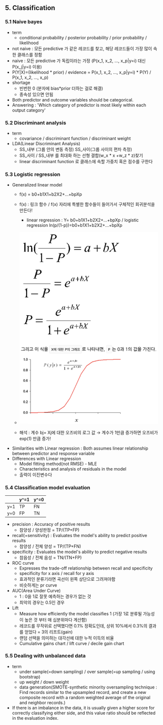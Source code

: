 ## 5. Classification

### 5.1 Naive bayes

- term
    - conditional probability / posterior probability / prior probability / likelihood
- not naive : 모든 predictive 가 같은 레코드를 찾고, 해당 레코드들이 가장 많이 속한 클래스를 정함
- naive : 모든 predictive 가 독립이라는 가정 (P(x_1, x_2, ..., x_p|y=i) 대신 P(x_j|y=i) 이용)
- P(Y|X)=(likelihood * prior) / evidence = P(x_1, x_2, ..., x_p|y=i) * P(Y) / P(x_1, x_2, ..., x_p)
- shortage
    - 빈번한 0 (분자에 bias*prior 더하는 걸로 해결)
    - 종속성 있으면 안됨
- Both predictor and outcome variables should be categorical.
- Answering : 'Which category of predictor is most likely within each output category'

### 5.2 Discriminant analysis

- term
    - covariance / discriminant function / discriminant weight
- LDA(Linear Discriminant Analysis)
    - SS_내부 (그룹 안의 변동 측정) SS_사이(그룹 사이의 편차 측정)
    - SS_사이 / SS_내부 를 최대화 하는 선형 결합(w_x * x +w_z * z)찾기
    - linear discriminant function 로 클래스에 속할 가중치 혹은 점수를 구한다

### 5.3 Logistic regression

- Generalized linear model
    - f(x) = b0+b1X1+b2X2+...+bpXp
    - f(x) : 링크 함수 / f(x) 자리에 특별한 함수들이 들어가서 구체적인 회귀분석을 만든다!
        - linear regression : Y= b0+b1X1+b2X2+...+bpXp / logistic regression ln(p/(1-p))=b0+b1X1+b2X2+...+bpXp
    - ![images/logistic_regression.png](images/logistic_regression.png)

    - 해석 : 계수 bj= Xj에 대한 오즈비의 로그 값 → 계수가 1만큼 증가하면 오즈비가 exp(1) 만큼 증가!
- Similarities with Linear regression : Both assumes linear relationship between predictor and response variable
- Differences with Linear regression
    - Model fitting method(not RMSE) - MLE
    - Characteristics and analysis of residuals in the model
    - 출력이 이진변수다

### 5.4 Classification model evaluation

|     | y^=1 | y^=0 |
|-----|------|------|
| y=1 | TP   | FN   |
| y=0 | FP   | TN   |

- precision : Accuracy of positive results
    - 참양성 / 양성판정 = TP/(TP+FP)
- recall(=sensitivity) : Evaluates the model's ability to predict positive results
    - 참양성 / 전체 양성 = TP/(TP+FN)
- specificity : Evaluates the model's ability to predict negative results
    - 참음성 / 전체 음성 = TN/(TN+FP)
- ROC curve
    - Expresses the trade-off relationship between recall and specificity
    - specificity for x axis / recall for y axis
    - 효과적인 분류기라면 곡선이 왼쪽 상단으로 그려져야함
    - 비슷하게는 pr curve
- AUC(Area Under Curve)
    - 1 : 0을 1로 잘못 예측하는 경우가 없는 것
    - 최악의 경우는 0.5인 경우
- Lift
    - Measure how efficiently the model classifies 1 (가장 1로 분류될 가능성이 높은 것 부터 매 십분위마다 계산함)
    - 레코드를 무작위로 선택했다면 0.1% 정확도인데, 상위 10%에서 0.3%의 결과를 얻었다 = 3의 리프트(gain)
    - 랜덤 선택을 의미하는 대각선에 대한 누적 이득의 비율
    - Cumulative gains chart / lift curve / decile gain chart

### 5.5 Dealing with unbalanced data

- term
    - under sample(=down sampling) / over sample(=up sampling / using bootstrap)
    - up weight / down weight
    - data generation(SMOTE-synthetic minority oversampling technique : Find records similar to the upsampled record, and create a new composite record with a random weighted average of the original and neighbor records.)
- If there is an imbalance in the data, it is usually given a higher score for correctly classifying either side, and this value ratio should be reflected in the evaluation index.
